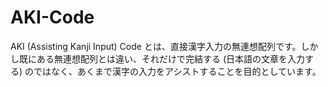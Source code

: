 # AKI-Code

AKI (Assisting Kanji Input) Code とは、直接漢字入力の無連想配列です。しかし既にある無連想配列とは違い、それだけで完結する (日本語の文章を入力する) のではなく、あくまで漢字の入力をアシストすることを目的としています。



